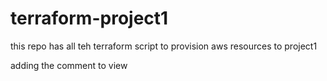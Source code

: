# terraform-project1
this repo has all teh terraform script to provision aws resources to project1

adding the comment to view

